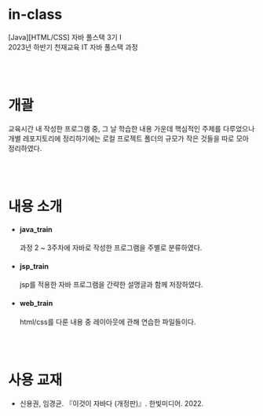# in-class
<p>[Java][HTML/CSS] 자바 풀스택 3기 Ⅰ <br>
  2023년 하반기 천재교육 IT 자바 풀스택 과정
</p>
<br><br> 

# 개괄

<p>  
  교육시간 내 작성한 프로그램 중, 그 날 학습한 내용 가운데 핵심적인 주제를 다루었으나 <br>
  개별 레포지토리에 정리하기에는 로컬 프로젝트 폴더의 규모가 작은 것들을 따로 모아 정리하였다.
</p>
<br><br>

# 내용 소개
<p>
  <ul>
    <li><h4>java_train</h4></li>
      <p>과정 2 ~ 3주차에 자바로 작성한 프로그램을 주별로 분류하였다. </p>
    <li><h4>jsp_train</h4></li>
      <p>jsp를 적용한 자바 프로그램을 간략한 설명글과 함께 저장하였다. </p>
    <li><h4>web_train</h4></li>
      <p>html/css를 다룬 내용 중 레이아웃에 관해 연습한 파일들이다.</p>
  </ul>
</p>
<br><br>

# 사용 교재
<ul>
  <li>신용권, 임경균. 『이것이 자바다 (개정판)』. 한빛미디어. 2022. </li>
</ul>
  

